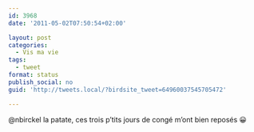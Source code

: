 ```yaml
---
id: 3968
date: '2011-05-02T07:50:54+02:00'

layout: post
categories:
  - Vis ma vie
tags:
  - tweet
format: status
publish_social: no
guid: 'http://tweets.local/?birdsite_tweet=64960037545705472'

---
```


@nbirckel la patate, ces trois p’tits jours de congé m’ont bien reposés 😀